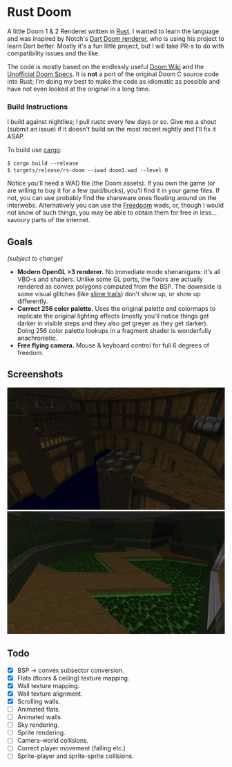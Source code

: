 Rust Doom
=========

A little Doom 1 & 2 Renderer written in [Rust](https://github.com/rust-lang/rust). I wanted to learn the language and was inspired by Notch's [Dart Doom renderer](https://github.com/xNotch/Dark), who is using his project to learn Dart better. Mostly it's a fun little project, but I will take PR-s to do with compatibility issues and the like.

The code is mostly based on the endlessly useful [Doom Wiki](http://doom.wikia.com) and the [Unofficial Doom Specs](http://aiforge.net/test/wadview/dmspec16.txt). It is **not** a port of the original Doom C source code into Rust; I'm doing my best to make the code as idiomatic as possible and have not even looked at the original in a long time.

### Build Instructions
I build against nightlies; I pull rustc every few days or so. Give me a shout (submit an issue) if it doesn't build on the most recent nightly and I'll fix it ASAP.

To build use [cargo](http://crates.io):
```
$ cargo build --release
$ targets/release/rs-doom --iwad doom1.wad --level 0
```

Notice you'll need a WAD file (the Doom assets). If you own the game (or are willing to buy it for a few quid/bucks), you'll find it in your game files. If not, you can use probably find the shareware ones floating around on the interwebs. Alternatively you can use the [Freedoom](freedoom.github.io) wads, or, though I would not know of such things, you may be able to obtain them for free in less.... savoury parts of the internet.


## Goals
_(subject to change)_

* **Modern OpenGL >3 renderer.** No immediate mode shenanigans: it's all VBO-s and shaders. Unlike some GL ports, the floors are actually rendered as convex polygons computed from the BSP. The downside is some visual glitches (like [slime trails](http://doom.wikia.com/wiki/Slime_trail)) don't show up, or show up differently.
* **Correct 256 color palette.** Uses the original palette and colormaps to replicate the original lighting effects (mostly you'll notice things get darker in visible steps and they also get greyer as they get darker). Doing 256 color palette lookups in a fragment shader is wonderfully anachronistic.
* **Free flying camera.** Mouse & keyboard control for full 6 degrees of freedom.

## Screenshots
![Zig-zag Screenshot](screenshots/readme1.png)
![Doom 2 Screenshot](screenshots/readme2.png)

## Todo
* [x] BSP -> convex subsector conversion.
* [x] Flats (floors & ceiling) texture mapping.
* [x] Wall texture mapping.
* [x] Wall texture alignment.
* [x] Scrolling walls.
* [ ] Animated flats.
* [ ] Animated walls.
* [ ] Sky rendering.
* [ ] Sprite rendering.
* [ ] Camera-world collisions.
* [ ] Correct player movement (falling etc.)
* [ ] Sprite-player and sprite-sprite collisions.
